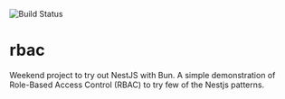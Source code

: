 ![Build Status](https://github.com/eddie023/rbac/actions/workflows/build.yml/badge.svg?branch=main)

# rbac
Weekend project to try out NestJS with Bun. A simple demonstration of Role-Based Access Control (RBAC) to try few of the Nestjs patterns. 
